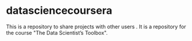 # datasciencecoursera
This is a repository to share projects with other users . It is a repository for the course "The Data Scientist’s Toolbox".
